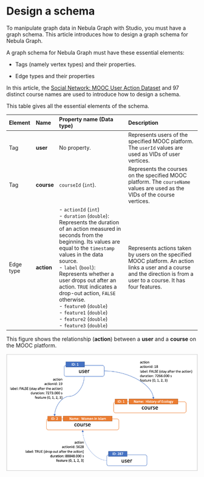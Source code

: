 # Design a schema

To manipulate graph data in Nebula Graph with Studio, you must have a graph schema. This article introduces how to design a graph schema for Nebula Graph.

A graph schema for Nebula Graph must have these essential elements:

- Tags (namely vertex types) and their properties.

- Edge types and their properties

In this article, the [Social Network: MOOC User Action Dataset](https://snap.stanford.edu/data/act-mooc.html "Click to go to Stanford Network Analysis Platform (SNAP) website") and 97 distinct course names are used to introduce how to design a schema.

This table gives all the essential elements of the schema.

| Element  | Name  | Property name (Data type)  |  Description  |
| :---  | :---  | :---  | :---  |
| Tag  | **user**  | No property. | Represents users of the specified MOOC platform. The `userId` values are used as VIDs of user vertices.  |
| Tag  | **course** | `courseId` (`int`).  | Represents the courses on the specified MOOC platform. The `courseName` values are used as the VIDs of the course vertices. |
| Edge type | **action**  | - `actionId` (`int`) <br /> - `duration` (`double`): Represents the duration of an action measured in seconds from the beginning. Its values are equal to the `timestamp` values in the data source.  <br /> - `label` (`bool`): Represents whether a user drops out after an action. `TRUE` indicates a drop-out action, `FALSE` otherwise. <br /> - `feature0` (`double`) <br /> - `feature1` (`double`) <br /> - `feature2` (`double`) <br /> - `feature3` (`double`) |  Represents actions taken by users on the specified MOOC platform. An action links a user and a course and the direction is from a user to a course. It has four features.   |

This figure shows the relationship (**action**) between a **user** and a **course** on the MOOC platform.

![Users take actions on a MOOC platform](../figs/st-ug-006.png "Relationship between users and courses in the example dataset")
